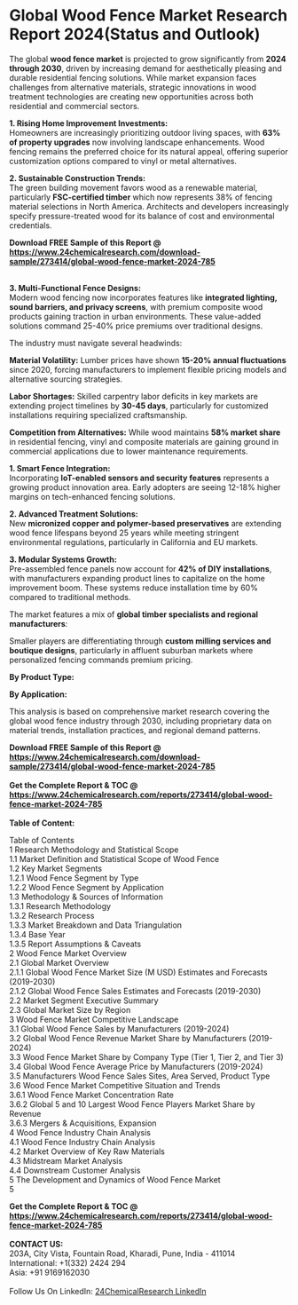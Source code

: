 <h1>Global Wood Fence Market Research Report 2024(Status and Outlook)</h1><p>The global <strong>wood fence market</strong> is projected to grow significantly from <strong>2024 through 2030</strong>, driven by increasing demand for aesthetically pleasing and durable residential fencing solutions. While market expansion faces challenges from alternative materials, strategic innovations in wood treatment technologies are creating new opportunities across both residential and commercial sectors.</p><p><strong>1. Rising Home Improvement Investments:</strong><br>
Homeowners are increasingly prioritizing outdoor living spaces, with <strong>63% of property upgrades</strong> now involving landscape enhancements. Wood fencing remains the preferred choice for its natural appeal, offering superior customization options compared to vinyl or metal alternatives.</p><p><strong>2. Sustainable Construction Trends:</strong><br>
The green building movement favors wood as a renewable material, particularly <strong>FSC-certified timber</strong> which now represents 38% of fencing material selections in North America. Architects and developers increasingly specify pressure-treated wood for its balance of cost and environmental credentials.</p><div><b>Download FREE Sample of this Report @ 
            <a href="https://www.24chemicalresearch.com/download-sample/273414/global-wood-fence-market-2024-785">
            https://www.24chemicalresearch.com/download-sample/273414/global-wood-fence-market-2024-785</a></b></div><br><p><strong>3. Multi-Functional Fence Designs:</strong><br>
Modern wood fencing now incorporates features like <strong>integrated lighting, sound barriers, and privacy screens</strong>, with premium composite wood products gaining traction in urban environments. These value-added solutions command 25-40% price premiums over traditional designs.</p><p>The industry must navigate several headwinds:</p><p><strong>Material Volatility:</strong> Lumber prices have shown <strong>15-20% annual fluctuations</strong> since 2020, forcing manufacturers to implement flexible pricing models and alternative sourcing strategies.</p><p><strong>Labor Shortages:</strong> Skilled carpentry labor deficits in key markets are extending project timelines by <strong>30-45 days</strong>, particularly for customized installations requiring specialized craftsmanship.</p><p><strong>Competition from Alternatives:</strong> While wood maintains <strong>58% market share</strong> in residential fencing, vinyl and composite materials are gaining ground in commercial applications due to lower maintenance requirements.</p><p><strong>1. Smart Fence Integration:</strong><br>
Incorporating <strong>IoT-enabled sensors and security features</strong> represents a growing product innovation area. Early adopters are seeing 12-18% higher margins on tech-enhanced fencing solutions.</p><p><strong>2. Advanced Treatment Solutions:</strong><br>
New <strong>micronized copper and polymer-based preservatives</strong> are extending wood fence lifespans beyond 25 years while meeting stringent environmental regulations, particularly in California and EU markets.</p><p><strong>3. Modular Systems Growth:</strong><br>
Pre-assembled fence panels now account for <strong>42% of DIY installations</strong>, with manufacturers expanding product lines to capitalize on the home improvement boom. These systems reduce installation time by 60% compared to traditional methods.</p><p>The market features a mix of <strong>global timber specialists and regional manufacturers</strong>:</p><p>Smaller players are differentiating through <strong>custom milling services and boutique designs</strong>, particularly in affluent suburban markets where personalized fencing commands premium pricing.</p><p><strong>By Product Type:</strong></p><p><strong>By Application:</strong></p><p>This analysis is based on comprehensive market research covering the global wood fence industry through 2030, including proprietary data on material trends, installation practices, and regional demand patterns.</p><div><b>Download FREE Sample of this Report @ 
            <a href="https://www.24chemicalresearch.com/download-sample/273414/global-wood-fence-market-2024-785">
            https://www.24chemicalresearch.com/download-sample/273414/global-wood-fence-market-2024-785</a></b></div><br><div><b>Get the Complete Report & TOC @ 
            <a href="https://www.24chemicalresearch.com/reports/273414/global-wood-fence-market-2024-785">
            https://www.24chemicalresearch.com/reports/273414/global-wood-fence-market-2024-785</a></b></div><br>
            <b>Table of Content:</b><p>Table of Contents<br />
1 Research Methodology and Statistical Scope<br />
1.1 Market Definition and Statistical Scope of Wood Fence<br />
1.2 Key Market Segments<br />
1.2.1 Wood Fence Segment by Type<br />
1.2.2 Wood Fence Segment by Application<br />
1.3 Methodology & Sources of Information<br />
1.3.1 Research Methodology<br />
1.3.2 Research Process<br />
1.3.3 Market Breakdown and Data Triangulation<br />
1.3.4 Base Year<br />
1.3.5 Report Assumptions & Caveats<br />
2 Wood Fence Market Overview<br />
2.1 Global Market Overview<br />
2.1.1 Global Wood Fence Market Size (M USD) Estimates and Forecasts (2019-2030)<br />
2.1.2 Global Wood Fence Sales Estimates and Forecasts (2019-2030)<br />
2.2 Market Segment Executive Summary<br />
2.3 Global Market Size by Region<br />
3 Wood Fence Market Competitive Landscape<br />
3.1 Global Wood Fence Sales by Manufacturers (2019-2024)<br />
3.2 Global Wood Fence Revenue Market Share by Manufacturers (2019-2024)<br />
3.3 Wood Fence Market Share by Company Type (Tier 1, Tier 2, and Tier 3)<br />
3.4 Global Wood Fence Average Price by Manufacturers (2019-2024)<br />
3.5 Manufacturers Wood Fence Sales Sites, Area Served, Product Type<br />
3.6 Wood Fence Market Competitive Situation and Trends<br />
3.6.1 Wood Fence Market Concentration Rate<br />
3.6.2 Global 5 and 10 Largest Wood Fence Players Market Share by Revenue<br />
3.6.3 Mergers & Acquisitions, Expansion<br />
4 Wood Fence Industry Chain Analysis<br />
4.1 Wood Fence Industry Chain Analysis<br />
4.2 Market Overview of Key Raw Materials<br />
4.3 Midstream Market Analysis<br />
4.4 Downstream Customer Analysis<br />
5 The Development and Dynamics of Wood Fence Market <br />
5</p><div><b>Get the Complete Report & TOC @ 
            <a href="https://www.24chemicalresearch.com/reports/273414/global-wood-fence-market-2024-785">
            https://www.24chemicalresearch.com/reports/273414/global-wood-fence-market-2024-785</a></b></div><br><b>CONTACT US:</b><br>
            203A, City Vista, Fountain Road, Kharadi, Pune, India - 411014<br>
            International: +1(332) 2424 294<br>
            Asia: +91 9169162030 <br><br>
            Follow Us On LinkedIn: <a href="https://www.linkedin.com/company/24chemicalresearch/">24ChemicalResearch LinkedIn</a>